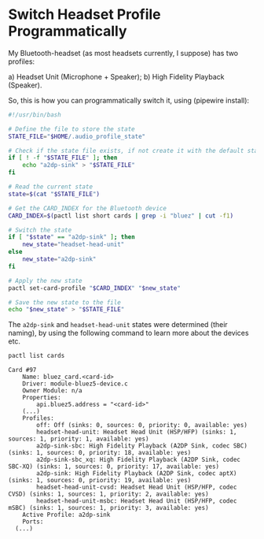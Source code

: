 # Switch Headset Profile Programmatically 

My Bluetooth-headset (as most headsets currently, I suppose) has two profiles:

a) Headset Unit (Microphone + Speaker);
b) High Fidelity Playback (Speaker).

So, this is how you can programmatically switch it, using (pipewire install):

``` bash
#!/usr/bin/bash

# Define the file to store the state
STATE_FILE="$HOME/.audio_profile_state"

# Check if the state file exists, if not create it with the default state
if [ ! -f "$STATE_FILE" ]; then
    echo "a2dp-sink" > "$STATE_FILE"
fi

# Read the current state
state=$(cat "$STATE_FILE")

# Get the CARD_INDEX for the Bluetooth device
CARD_INDEX=$(pactl list short cards | grep -i "bluez" | cut -f1)

# Switch the state
if [ "$state" == "a2dp-sink" ]; then
    new_state="headset-head-unit"
else
    new_state="a2dp-sink"
fi

# Apply the new state
pactl set-card-profile "$CARD_INDEX" "$new_state"

# Save the new state to the file
echo "$new_state" > "$STATE_FILE"
```

The `a2dp-sink` and `headset-head-unit` states were determined (their naming), by using the following command to learn more about the devices etc.

``` bash
pactl list cards
```

``` 
Card #97
	Name: bluez_card.<card-id>
	Driver: module-bluez5-device.c
	Owner Module: n/a
	Properties:
		api.bluez5.address = "<card-id>"
    (...)
	Profiles:
		off: Off (sinks: 0, sources: 0, priority: 0, available: yes)
		headset-head-unit: Headset Head Unit (HSP/HFP) (sinks: 1, sources: 1, priority: 1, available: yes)
		a2dp-sink-sbc: High Fidelity Playback (A2DP Sink, codec SBC) (sinks: 1, sources: 0, priority: 18, available: yes)
		a2dp-sink-sbc_xq: High Fidelity Playback (A2DP Sink, codec SBC-XQ) (sinks: 1, sources: 0, priority: 17, available: yes)
		a2dp-sink: High Fidelity Playback (A2DP Sink, codec aptX) (sinks: 1, sources: 0, priority: 19, available: yes)
		headset-head-unit-cvsd: Headset Head Unit (HSP/HFP, codec CVSD) (sinks: 1, sources: 1, priority: 2, available: yes)
		headset-head-unit-msbc: Headset Head Unit (HSP/HFP, codec mSBC) (sinks: 1, sources: 1, priority: 3, available: yes)
	Active Profile: a2dp-sink
	Ports:
  (...)
```


